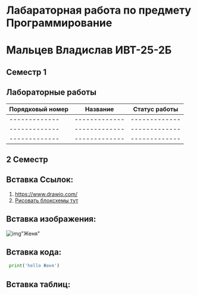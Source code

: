# Лабараторная работа по предмету Программирование
# Мальцев Владислав ИВТ-25-2Б
## Семестр 1
## Лабораторные работы
| Порядковый номер | Название | Статус работы |
| ------------- | ------------- | ------------- | 
| ------------- | ------------- | ------------- | 
| ------------- | ------------- | ------------- | 
| ------------- | ------------- | ------------- | 

## 2 Семестр



## Вставка Ссылок:
1. <https://www.drawio.com/>
2. [Рисовать блоксхемы тут](https://www.drawio.com/ "Текст")
## Вставка изображения:
![img](https://cdn1.ozone.ru/s3/multimedia-j/6630304447.jpg)"Женя" 
 ## Вставка кода:
```python
 print('hello Женя')
```
## Вставка таблиц:

